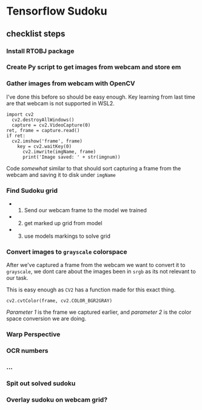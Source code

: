 # Tensorflow Sudoku

## checklist steps

### Install RTOBJ package

### Create Py script to get images from webcam and store em 

### Gather images from webcam with OpenCV

  I've done this before so should be easy enough. Key learning from last time are that webcam is not supported in WSL2. 

  ```
  import cv2 
    cv2.destroyAllWindows()
    capture = cv2.VideoCapture(0)
  ret, frame = capture.read()
  if ret:
    cv2.imshow('frame', frame)
      key = cv2.waitKey(0)
        cv2.imwrite(imgName, frame)
        print('Image saved: ' + str(imgnum))
  ```
    
  Code *somewhat* similar to that should sort capturing a frame from the webcam and saving it to disk under ``imgName`` 

### Find Sudoku grid 
  - 1) Send our webcam frame to the model we trained
  - 2) get marked up grid from model
  - 3) use models markings to solve grid
  

### Convert images to ``grayscale`` colorspace
  After we've captured a frame from the webcam we want to convert it to ``grayscale``, we dont care about the images been in ``srgb`` as its not relevant to our task. 

  This is easy enough as ``CV2`` has a function made for this exact thing. 

  ```
  cv2.cvtColor(frame, cv2.COLOR_BGR2GRAY)
  ```
  *Parameter 1* is the frame we captured earlier, and *parameter 2* is the color space conversion we are doing. 


### Warp Perspective

### OCR numbers


### ...


### Spit out solved sudoku


### Overlay sudoku on webcam grid? 